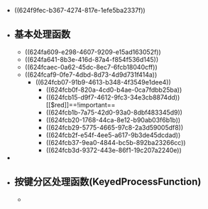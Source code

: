 - ((624f9fec-b367-4274-817e-1efe5ba2337f))
- ## 基本处理函数
	- ((624fa609-e298-4607-9209-e15ad163052f))
	- ((624fa641-8b3e-416d-87a4-f854f536d145))
	- ((624fcaec-0a62-45dc-8ec7-6fcb18040cff))
	- ((624fcaf9-0fe7-4dbd-8d73-4d9d731f414a))
		- ((624fcb07-91b9-4613-b348-4f3549e1dee4))
			- ((624fcb0f-820a-4cd0-b4ae-0ca7fdbb25ba))
			- ((624fcb15-d9f7-4612-9fc3-34e3cb8874dd)) [[$red]]==!important==
			- ((624fcb1b-7a75-42d0-93a0-8dbf483345d9))
			- ((624fcb20-1768-44ca-8e12-b90ab03f6b1b))
			- ((624fcb29-5775-4665-97c8-2a3d59005df8))
			- ((624fcb2f-e54f-4ee5-a617-9b3de45dcdad))
			- ((624fcb37-9ea0-4844-bc5b-892ba23266cc))
			- ((624fcb3d-9372-443e-86f1-19c207a2240e))
-
- ## 按键分区处理函数(KeyedProcessFunction)
	-